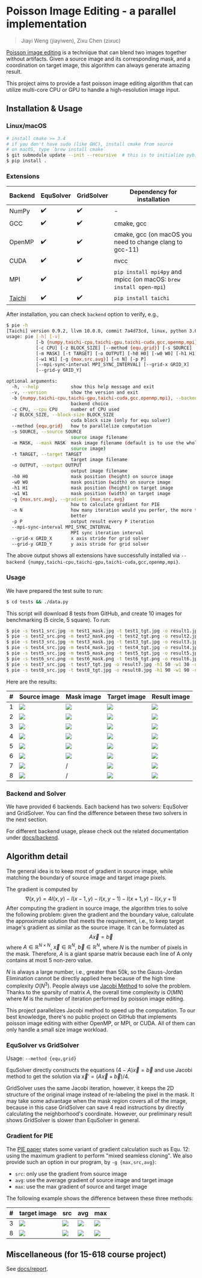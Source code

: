 # Poisson Image Editing - a parallel implementation

> Jiayi Weng (jiayiwen), Zixu Chen (zixuc)

[Poisson image editing](https://www.cs.jhu.edu/~misha/Fall07/Papers/Perez03.pdf) is a technique that can blend two images together without artifacts. Given a source image and its corresponding mask, and a coordination on target image, this algorithm can always generate amazing result.

This project aims to provide a fast poisson image editing algorithm that can utilize multi-core CPU or GPU to handle a high-resolution image input.

## Installation & Usage

### Linux/macOS

```bash
# install cmake >= 3.4
# if you don't have sudo (like GHC), install cmake from source
# on macOS, type `brew install cmake`
$ git submodule update --init --recursive  # this is to initialize pybind11
$ pip install .
```

### Extensions

| Backend                                        | EquSolver          | GridSolver         | Dependency for installation                                  |
| ---------------------------------------------- | ------------------ | ------------------ | ------------------------------------------------------------ |
| NumPy                                          | :heavy_check_mark: | :heavy_check_mark: | -                                                            |
| GCC                                            | :heavy_check_mark: | :heavy_check_mark: | cmake, gcc                                                   |
| OpenMP                                         | :heavy_check_mark: | :heavy_check_mark: | cmake, gcc (on macOS you need to change clang to gcc-11)     |
| CUDA                                           | :heavy_check_mark: | :heavy_check_mark: | nvcc                                                         |
| MPI                                            | :heavy_check_mark: | :heavy_check_mark: | `pip install mpi4py` and mpicc (on macOS: `brew install open-mpi`) |
| [Taichi](https://github.com/taichi-dev/taichi) | :heavy_check_mark: | :heavy_check_mark: | `pip install taichi`                                         |

After installation, you can check `backend` option to verify, e.g.,

```bash
$ pie -h
[Taichi] version 0.9.2, llvm 10.0.0, commit 7a4d73cd, linux, python 3.6.8
usage: pie [-h] [-v]
           [-b {numpy,taichi-cpu,taichi-gpu,taichi-cuda,gcc,openmp,mpi}]
           [-c CPU] [-z BLOCK_SIZE] [--method {equ,grid}] [-s SOURCE]
           [-m MASK] [-t TARGET] [-o OUTPUT] [-h0 H0] [-w0 W0] [-h1 H1]
           [-w1 W1] [-g {max,src,avg}] [-n N] [-p P]
           [--mpi-sync-interval MPI_SYNC_INTERVAL] [--grid-x GRID_X]
           [--grid-y GRID_Y]

optional arguments:
  -h, --help            show this help message and exit
  -v, --version         show the version and exit
  -b {numpy,taichi-cpu,taichi-gpu,taichi-cuda,gcc,openmp,mpi}, --backend {numpy,taichi-cpu,taichi-gpu,taichi-cuda,gcc,openmp,mpi}
                        backend choice
  -c CPU, --cpu CPU     number of CPU used
  -z BLOCK_SIZE, --block-size BLOCK_SIZE
                        cuda block size (only for equ solver)
  --method {equ,grid}   how to parallelize computation
  -s SOURCE, --source SOURCE
                        source image filename
  -m MASK, --mask MASK  mask image filename (default is to use the whole
                        source image)
  -t TARGET, --target TARGET
                        target image filename
  -o OUTPUT, --output OUTPUT
                        output image filename
  -h0 H0                mask position (height) on source image
  -w0 W0                mask position (width) on source image
  -h1 H1                mask position (height) on target image
  -w1 W1                mask position (width) on target image
  -g {max,src,avg}, --gradient {max,src,avg}
                        how to calculate gradient for PIE
  -n N                  how many iteration would you perfer, the more the
                        better
  -p P                  output result every P iteration
  --mpi-sync-interval MPI_SYNC_INTERVAL
                        MPI sync iteration interval
  --grid-x GRID_X       x axis stride for grid solver
  --grid-y GRID_Y       y axis stride for grid solver
```

The above output shows all extensions have successfully installed via `--backend {numpy,taichi-cpu,taichi-gpu,taichi-cuda,gcc,openmp,mpi}`.

### Usage

We have prepared the test suite to run:

```bash
$ cd tests && ./data.py
```

This script will download 8 tests from GitHub, and create 10 images for benchmarking (5 circle, 5 square). To run:

```bash
$ pie -s test1_src.jpg -m test1_mask.jpg -t test1_tgt.jpg -o result1.jpg -h1 -150 -w1 -50 -n 5000 -g max
$ pie -s test2_src.png -m test2_mask.png -t test2_tgt.png -o result2.jpg -h1 130 -w1 130 -n 5000 -g src
$ pie -s test3_src.jpg -m test3_mask.jpg -t test3_tgt.jpg -o result3.jpg -h1 100 -w1 100 -n 5000 -g max
$ pie -s test4_src.jpg -m test4_mask.jpg -t test4_tgt.jpg -o result4.jpg -h1 100 -w1 100 -n 5000 -g max
$ pie -s test5_src.jpg -m test5_mask.png -t test5_tgt.jpg -o result5.jpg -h0 -70 -w0 0 -h1 50 -w1 0 -n 5000 -g max
$ pie -s test6_src.png -m test6_mask.png -t test6_tgt.png -o result6.jpg -h1 50 -w1 0 -n 5000 -g max
$ pie -s test7_src.jpg -t test7_tgt.jpg -o result7.jpg -h1 50 -w1 30 -n 5000 -g max
$ pie -s test8_src.jpg -t test8_tgt.jpg -o result8.jpg -h1 90 -w1 90 -n 10000 -g max
```

Here are the results:

| #    | Source image                                                 | Mask image                                                   | Target image                                                 | Result image                |
| ---- | ------------------------------------------------------------ | ------------------------------------------------------------ | ------------------------------------------------------------ | --------------------------- |
| 1    | ![](https://github.com/Trinkle23897/DIP2018/raw/master/1/image_fusion/test1_src.jpg) | ![](https://github.com/Trinkle23897/DIP2018/raw/master/1/image_fusion/test1_mask.jpg) | ![](https://github.com/Trinkle23897/DIP2018/raw/master/1/image_fusion/test1_target.jpg) | ![](docs/image/result1.jpg) |
| 2    | ![](https://github.com/Trinkle23897/DIP2018/raw/master/1/image_fusion/test2_src.png) | ![](https://github.com/Trinkle23897/DIP2018/raw/master/1/image_fusion/test2_mask.png) | ![](https://github.com/Trinkle23897/DIP2018/raw/master/1/image_fusion/test2_target.png) | ![](docs/image/result2.jpg) |
| 3    | ![](https://github.com/cheind/poisson-image-editing/raw/master/etc/images/1/fg.jpg) | ![](https://github.com/cheind/poisson-image-editing/raw/master/etc/images/1/mask.jpg) | ![](https://github.com/cheind/poisson-image-editing/raw/master/etc/images/1/bg.jpg) | ![](docs/image/result3.jpg) |
| 4    | ![](https://github.com/cheind/poisson-image-editing/raw/master/etc/images/2/fg.jpg) | ![](https://github.com/cheind/poisson-image-editing/raw/master/etc/images/2/mask.jpg) | ![](https://github.com/cheind/poisson-image-editing/raw/master/etc/images/2/bg.jpg) | ![](docs/image/result4.jpg) |
| 5    | ![](https://github.com/PPPW/poisson-image-editing/raw/master/figs/example1/source1.jpg) | ![](https://github.com/PPPW/poisson-image-editing/raw/master/figs/example1/mask1.png) | ![](https://github.com/PPPW/poisson-image-editing/raw/master/figs/example1/target1.jpg) | ![](docs/image/result5.jpg) |
| 6    | ![](https://github.com/willemmanuel/poisson-image-editing/raw/master/input/1/source.png) | ![](https://github.com/willemmanuel/poisson-image-editing/raw/master/input/1/mask.png) | ![](https://github.com/willemmanuel/poisson-image-editing/raw/master/input/1/target.png) | ![](docs/image/result6.jpg) |
| 7    | ![](https://github.com/peihaowang/PoissonImageEditing/raw/master/showcases/case0/src.jpg) | /                                                            | ![](https://github.com/peihaowang/PoissonImageEditing/raw/master/showcases/case0/dst.jpg) | ![](docs/image/result7.jpg) |
| 8    | ![](https://github.com/peihaowang/PoissonImageEditing/raw/master/showcases/case3/src.jpg) | /                                                            | ![](https://github.com/peihaowang/PoissonImageEditing/raw/master/showcases/case3/dst.jpg) | ![](docs/image/result8.jpg) |

### Backend and Solver

We have provided 6 backends. Each backend has two solvers: EquSolver and GridSolver. You can find the difference between these two solvers in the next section.

For different backend usage, please check out the related documentation under [docs/backend](/docs/backend).

## Algorithm detail

The general idea is to keep most of gradient in source image, while matching the boundary of source image and target image pixels.

The gradient is computed by
$$
\nabla(x,y)=4I(x,y)-I(x-1,y)-I(x,y-1)-I(x+1,y)-I(x,y+1)
$$
After computing the gradient in source image, the algorithm tries to solve the following problem: given the gradient and the boundary value, calculate the approximate solution that meets the requirement, i.e., to keep target image's gradient as similar as the source image. It can be formulated as
$$
A\vec{x}=\vec{b}
$$
where $A\in \mathbb{R}^{N\times N}$, $\vec{x}\in \mathbb{R}^N$, $\vec{b}\in \mathbb{R}^N$, where $N$ is the number of pixels in the mask. Therefore, $A$ is a giant sparse matrix because each line of A only contains at most 5 non-zero value.

$N$ is always a large number, i.e., greater than 50k, so the Gauss-Jordan Elimination cannot be directly applied here because of the high time complexity $O(N^3)$. People always use [Jacobi Method](https://en.wikipedia.org/wiki/Jacobi_method) to solve the problem. Thanks to the sparsity of matrix $A$, the overall time complexity is $O(MN)$ where $M$ is the number of iteration performed by poisson image editing.

This project parallelizes Jacobi method to speed up the computation. To our best knowledge, there's no public project on GitHub that implements poisson image editing with either OpenMP, or MPI, or CUDA. All of them can only handle a small size image workload.

### EquSolver vs GridSolver

Usage: `--method {equ,grid}`

EquSolver directly constructs the equations $(4-A)\vec{x}=\vec{b}$ and use Jacobi method to get the solution via $\vec{x}' = (A\vec{x}+\vec{b}) / 4$.

GridSolver uses the same Jacobi iteration, however, it keeps the 2D structure of the original image instead of re-labeling the pixel in the mask. It may take some advantage when the mask region covers all of the image, because in this case GridSolver can save 4 read instructions by directly calculating the neighborhood's coordinate. However, our preliminary result shows GridSolver is slower than EquSolver in general.

### Gradient for PIE

The [PIE paper](https://www.cs.jhu.edu/~misha/Fall07/Papers/Perez03.pdf) states some variant of gradient calculation such as Equ. 12: using the maximum gradient to perform "mixed seamless cloning". We also provide such an option in our program, by `-g {max,src,avg}`:

- `src`: only use the gradient from source image
- `avg`: use the average gradient of source image and target image
- `max`: use the max gradient of source and target image

The following example shows the difference between these three methods:

| #    | target image                                                 | src                       | avg                       | max                         |
| ---- | ------------------------------------------------------------ | ------------------------- | ------------------------- | --------------------------- |
| 3    | ![](https://github.com/cheind/poisson-image-editing/raw/master/etc/images/1/bg.jpg) | ![](docs/image/3gsrc.jpg) | ![](docs/image/3gavg.jpg) | ![](docs/image/result3.jpg) |
| 8    | ![](https://github.com/peihaowang/PoissonImageEditing/raw/master/showcases/case3/dst.jpg) | ![](docs/image/8gsrc.jpg) | ![](docs/image/8gavg.jpg) | ![](docs/image/result8.jpg) |

## Miscellaneous (for 15-618 course project)

See [docs/report](docs/report).
